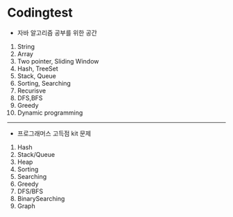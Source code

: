 # Codingtest

- 자바 알고리즘 공부를 위한 공간
1. String
2. Array
3. Two pointer, Sliding Window
4. Hash, TreeSet
5. Stack, Queue 
6. Sorting, Searching 
7. Recurisve 
8. DFS,BFS 
9. Greedy
10. Dynamic programming
---

- 프로그래머스 고득점 kit 문제
1. Hash
2. Stack/Queue
3. Heap
4. Sorting
5. Searching
6. Greedy
7. DFS/BFS
8. BinarySearching
9. Graph

